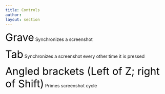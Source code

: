 ```yaml
---
title: Controls
author:
layout: section
---
```


<font size="6" color="#000000">Grave</font>
Synchronizes a screenshot<br>

<font size="6" color="#000000">Tab</font>
Synchronizes a screenshot every other time it is pressed<br>

<font size="6" color="#000000">Angled brackets (Left of Z; right of Shift)</font>
Primes screenshot cycle<br>